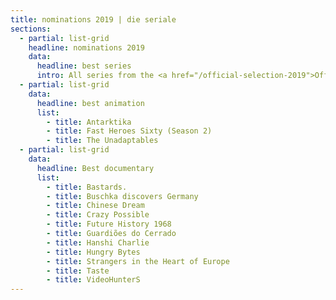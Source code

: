 ```yaml
---
title: nominations 2019 | die seriale
sections:
  - partial: list-grid
    headline: nominations 2019
    data:
      headline: best series
      intro: All series from the <a href="/official-selection-2019">Official Selection</a> are nominated for BEST SERIES and have also the chance to receive the SPECIAL JURY AWARD and AUDIENCE AWARD.
  - partial: list-grid
    data:
      headline: best animation
      list:
        - title: Antarktika
        - title: Fast Heroes Sixty (Season 2)
        - title: The Unadaptables
  - partial: list-grid
    data:
      headline: Best documentary
      list:
        - title: Bastards.
        - title: Buschka discovers Germany
        - title: Chinese Dream
        - title: Crazy Possible
        - title: Future History 1968
        - title: Guardiões do Cerrado
        - title: Hanshi Charlie
        - title: Hungry Bytes
        - title: Strangers in the Heart of Europe
        - title: Taste
        - title: VideoHunterS
---
```


